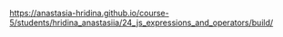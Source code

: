 https://anastasia-hridina.github.io/course-5/students/hridina_anastasiia/24_js_expressions_and_operators/build/
